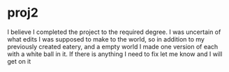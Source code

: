 # proj2

I believe I completed the project to the required degree. I was uncertain of what edits I was supposed to make to the world, so in addition to my previously created eatery, and a empty world I made one version of each with a white ball in it. If there is anything I need to fix let me know and I will get on it

